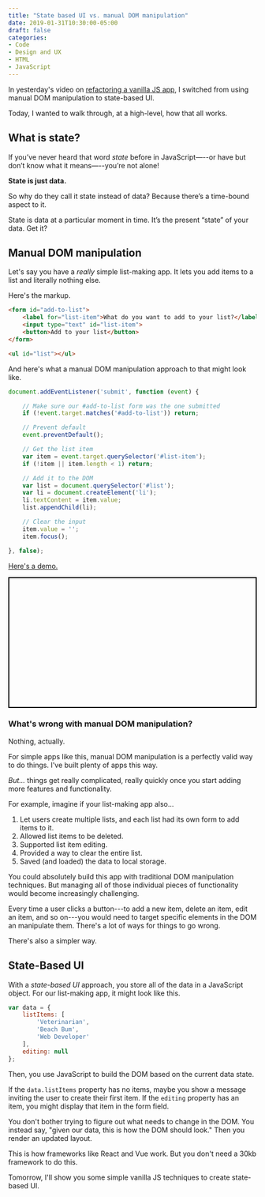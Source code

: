 ```yaml
---
title: "State based UI vs. manual DOM manipulation"
date: 2019-01-31T10:30:00-05:00
draft: false
categories:
- Code
- Design and UX
- HTML
- JavaScript
---
```


In yesterday's video on [refactoring a vanilla JS app](/refactoring-a-vanilla-js-app-with-state-based-ui/), I switched from using manual DOM manipulation to state-based UI.

Today, I wanted to walk through, at a high-level, how that all works.

## What is state?

If you’ve never heard that word *state* before in JavaScript—--or have but don’t know what it means—--you’re not alone!

**State is just data.**

So why do they call it state instead of data? Because there’s a time-bound aspect to it.

State is data at a particular moment in time. It’s the present “state” of your data. Get it?

## Manual DOM manipulation

Let's say you have a *really* simple list-making app. It lets you add items to a list and literally nothing else.

Here's the markup.

```html
<form id="add-to-list">
	<label for="list-item">What do you want to add to your list?</label>
	<input type="text" id="list-item">
	<button>Add to your list</button>
</form>

<ul id="list"></ul>
```

And here's what a manual DOM manipulation approach to that might look like.

```js
document.addEventListener('submit', function (event) {

	// Make sure our #add-to-list form was the one submitted
	if (!event.target.matches('#add-to-list')) return;

	// Prevent default
	event.preventDefault();

	// Get the list item
	var item = event.target.querySelector('#list-item');
	if (!item || item.length < 1) return;

	// Add it to the DOM
	var list = document.querySelector('#list');
	var li = document.createElement('li');
	li.textContent = item.value;
	list.appendChild(li);

	// Clear the input
	item.value = '';
	item.focus();

}, false);
```

[Here's a demo.](https://codepen.io/cferdinandi/pen/yZgQyY)

<p class="codepen" data-height="265" data-theme-id="0" data-default-tab="js,result" data-user="cferdinandi" data-slug-hash="yZgQyY" style="height: 265px; box-sizing: border-box; display: flex; align-items: center; justify-content: center; border: 2px solid black; margin: 1em 0; padding: 1em;" data-pen-title="Aburdly limited list-making app"></p>

### What's wrong with manual DOM manipulation?

Nothing, actually.

For simple apps like this, manual DOM manipulation is a perfectly valid way to do things. I've built plenty of apps this way.

*But...* things get really complicated, really quickly once you start adding more features and functionality.

For example, imagine if your list-making app also...

1. Let users create multiple lists, and each list had its own form to add items to it.
2. Allowed list items to be deleted.
3. Supported list item editing.
4. Provided a way to clear the entire list.
5. Saved (and loaded) the data to local storage.

You could absolutely build this app with traditional DOM manipulation techniques. But managing all of those individual pieces of functionality would become increasingly challenging.

Every time a user clicks a button---to add a new item, delete an item, edit an item, and so on---you would need to target specific elements in the DOM an manipulate them. There's a lot of ways for things to go wrong.

 There's also a simpler way.

## State-Based UI

With a *state-based UI* approach, you store all of the data in a JavaScript object. For our list-making app, it might look like this.

```js
var data = {
	listItems: [
		'Veterinarian',
		'Beach Bum',
		'Web Developer'
	],
	editing: null
};
```

Then, you use JavaScript to build the DOM based on the current data state.

If the `data.listItems` property has no items, maybe you show a message inviting the user to create their first item. If the `editing` property has an item, you might display that item in the form field.

You don't bother trying to figure out what needs to change in the DOM. You instead say, "given our data, this is how the DOM should look." Then you render an updated layout.

This is how frameworks like React and Vue work. But you don't need a 30kb framework to do this.

Tomorrow, I'll show you some simple vanilla JS techniques to create state-based UI.